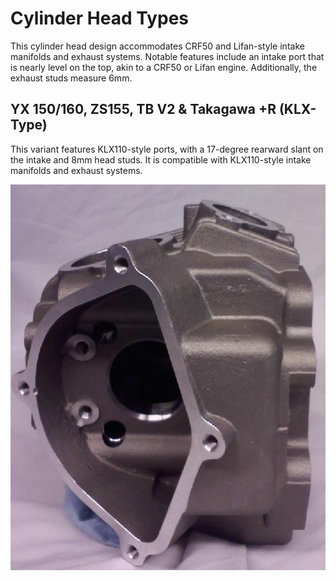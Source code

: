 # Cylinder Head Types

This cylinder head design accommodates CRF50 and Lifan-style intake manifolds and exhaust systems. Notable features include an intake port that is nearly level on the top, akin to a CRF50 or Lifan engine. Additionally, the exhaust studs measure 6mm.

## YX 150/160, ZS155, TB V2 & Takagawa +R (KLX-Type)

This variant features KLX110-style ports, with a 17-degree rearward slant on the intake and 8mm head studs. It is compatible with KLX110-style intake manifolds and exhaust systems.

![YX Head with KLX Ports](../../static/img/YXHEAD_W_KLXports.jpg)
